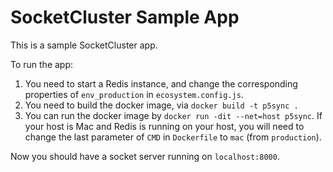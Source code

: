 # SocketCluster Sample App

This is a sample SocketCluster app.

To run the app:

1. You need to start a Redis instance, and change the corresponding properties of `env_production` in `ecosystem.config.js`.
2. You need to build the docker image, via `docker build -t p5sync .`
3. You can run the docker image by `docker run -dit --net=host p5sync`. If your host is Mac and Redis is running on your host, you will need to change the last parameter of `CMD` in `Dockerfile` to `mac` (from `production`).

Now you should have a socket server running on `localhost:8000`.
